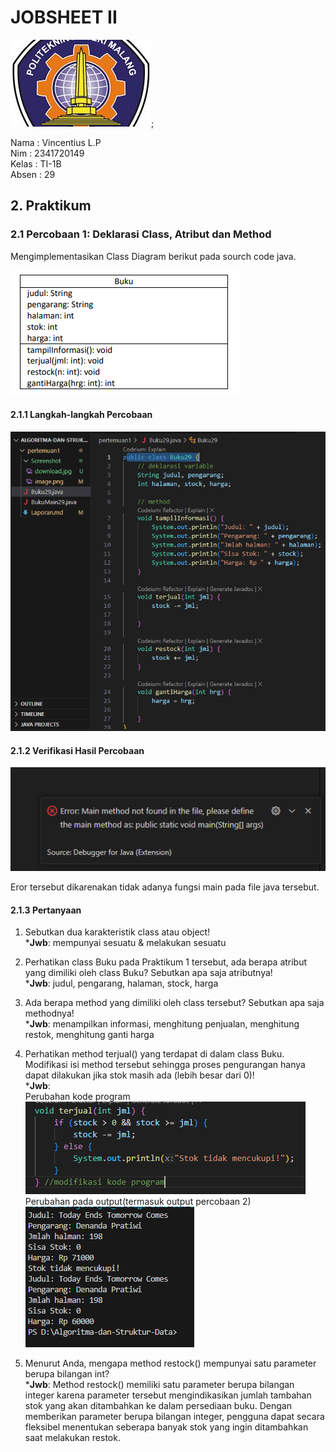 # JOBSHEET II

![ini gambar polinema](Screenshot/download.jpg);

Nama    : Vincentius L.P<br>
Nim     : 2341720149<br>
Kelas   : TI-1B<br>
Absen   : 29<br>

## 2. Praktikum
### 2.1 Percobaan 1: Deklarasi Class, Atribut dan Method

Mengimplementasikan Class Diagram berikut pada sourch code java.

![alt text](Screenshot/image.png)

#### 2.1.1 Langkah-langkah Percobaan

![alt text](Screenshot/ss1.png)

#### 2.1.2 Verifikasi Hasil Percobaan

![alt text](<Screenshot/Screenshot 2024-02-21 113420.png>)

Eror tersebut dikarenakan tidak adanya fungsi main pada file java tersebut.

#### 2.1.3 Pertanyaan

1. Sebutkan dua karakteristik class atau object!<br>
    *<b>Jwb</b>: mempunyai sesuatu & melakukan sesuatu<br>
2. Perhatikan class Buku pada Praktikum 1 tersebut, ada berapa atribut yang dimiliki oleh class Buku? Sebutkan apa saja atributnya!<br>
    *<b>Jwb</b>: judul, pengarang, halaman, stock, harga<br>

3. Ada berapa method yang dimiliki oleh class tersebut? Sebutkan apa saja methodnya!<br>
    *<b>Jwb</b>: menampilkan informasi, menghitung penjualan, menghitung restok, menghitung ganti harga<br>
4. Perhatikan method terjual() yang terdapat di dalam class Buku. Modifikasi isi method tersebut sehingga proses pengurangan hanya dapat dilakukan jika stok masih ada (lebih besar dari 0)!<br>
    *<b>Jwb</b>: <br>
    Perubahan kode program
    ![!\[alt text\](image.png)](Screenshot/no4.png)
    Perubahan pada output(termasuk output percobaan 2)
    ![!\[alt text\](image.png)](Screenshot/2.png)

5. Menurut Anda, mengapa method restock() mempunyai satu parameter berupa bilangan int?<br>
    *<b>Jwb</b>: Method restock() memiliki satu parameter berupa bilangan integer karena parameter tersebut mengindikasikan jumlah tambahan stok yang akan ditambahkan ke dalam persediaan buku. Dengan memberikan parameter berupa bilangan integer, pengguna dapat secara fleksibel menentukan seberapa banyak stok yang ingin ditambahkan saat melakukan restok.<br>

